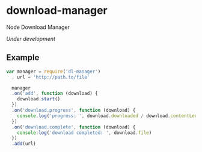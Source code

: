 # download-manager
Node Download Manager

*Under development*

## Example

```js
var manager = require('dl-manager')
  , url = 'http://path.to/file'

  manager
  .on('add', function (download) {
    download.start()
  })
  .on('download.progress', function (download) {
    console.log('progress: ', download.downloaded / download.contentLength * 100)
  })
  .on('download.complete', function (download) {
    console.log('download completed: ', download.file)
  })
  .add(url)
```
